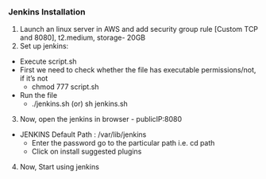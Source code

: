 ### Jenkins Installation
1. Launch an linux server in AWS and add security group rule [Custom TCP and 8080], t2.medium, storage- 20GB
2. Set up jenkins:
* Execute script.sh 
*  First we need to check whether the file has executable permissions/not, if it’s not
     * chmod 777 script.sh
* Run the file
     * ./jenkins.sh (or) sh jenkins.sh
3. Now, open the jenkins in browser  -  publicIP:8080
* JENKINS Default Path : /var/lib/jenkins   
     * Enter the password go to the particular path i.e. cd path
     * Click on install suggested plugins
4. Now, Start using jenkins